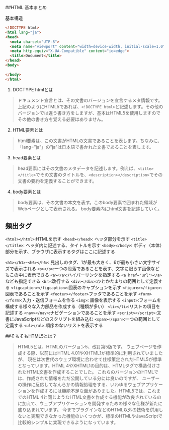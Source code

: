 ##HTML 基本まとめ

基本構造
```html
<!DOCTYPE html>
<html lang="ja">
<head>
  <meta charset="UTF-8">
  <meta name="viewport" content="width=device-width, initial-scale=1.0">
  <meta http-equiv="X-UA-Compatible" content="ie=edge">
  <title>Document</title>
</head>
<body>
  
</body>
</html>
```

1. DOCTYPE htmlとは
> ドキュメント宣言とは、その文書のバージョンを宣言するメタ情報です。上記のようにHTML5であれば、`<!DOCTYPE html>`と記述します。その他のバージョンでは違う書き方をしますが、基本はHTML5を使用しますのでその他の書き方を覚える必要はありません。
2. HTML要素とは
> html要素は、この文書がHTMLの文書であることを表します。ちなみに、「lang=”ja”」の”ja”は日本語で書かれた文書であることを表します。
3. head要素とは
> head要素にはその文書のメタデータを記述します。例えば、`<title></title>`でその文書のタイトルを、`<description></description>`でその文書の要約を定義することができます。
4. body要素とは
> body要素は、その文書の本文を表す。このbody要素で囲まれた領域がWebページとして表示される。
> body要素内にhtml文書を記述していく。

## 頻出タグ
`<html></html>`:HTMLを示す
`<head></head>`: ヘッダ部分を示す
`<title></title>`: ヘッダ内に記述する、タイトルを示す
`<body></body>`: ボディ（本体）部分を示す、ブラウザに表示するタグはここに記述する

`<h1></h1>~<h6></h6>`: 見出しのタグ、1が最も大きく、6が最も小さい文字サイズで表示される
`<p></p>`:一つの段落であることを表す、文字に限らず画像などもこの中に表示できる
`<a></a>`:ハイパーリンクを指定する `<a href="url"></a>`なども指定できる
`<br>`:改行する
`<div></div>`:ひとかたまりの範囲として定義する
`<figcaption></figcaption>`:図表のキャプションを示す
`<figure></figure>`:図表であることを示す
`<footer></footer>`フッタであることを示す
`<form></form>`:入力・送信フォームを作る
`<img>`: 画像を表示する
`<input>`:フォームを構成する様々な入力部品を作成する（種類が多い）
`<li></li>`:リストの項目を記述する
`<nav></nav>`:ナビゲーションであることを示す
`<script></script>`:文書にJavaScriptなどのスクリプトを組み込む
`<span></span>`:一つの範囲として定義する
`<ul></ul>`:順序のないリストを表示する

##そもそもHTML5とは？
> HTML5とは、HTMLのバージョン5、改訂第5版です。 ウェブページを作成する際、以前にはHTML 4.01やXHTML1が標準的に利用されていましたが、 現在は次世代のウェブ環境に合わせて仕様策定されたHTML5が標準となっています。HTML 4やXHTML1の目的は、HTMLタグで構造付けされたHTML文書を作成することでした。 これらのバージョンのHTMLでは、作成された情報をただ公開している分には良いのですが、 ユーザーの操作に反応してなんらかの情報処理をする、いわゆるウェブアプリケーションを作成するには機能不足な面がありました。HTML5では、これまでのHTML 4と同じようなHTML文書を作成する機能が改良されているのに加えて、ウェブアプリケーションを開発するための様々な仕様が新たに盛り込まれています。 今までプラグインなどのHTML以外の技術を併用しないと実現できなかった機能のいくつかが、標準のHTMLやJavaScriptで比較的シンプルに実現できるようになっています。
